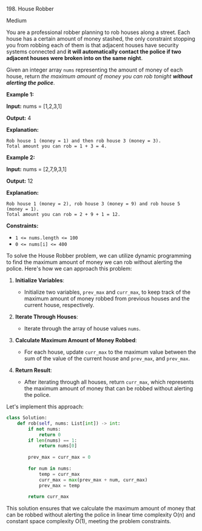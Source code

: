 198\. House Robber

Medium

You are a professional robber planning to rob houses along a street. Each house has a certain amount of money stashed, the only constraint stopping you from robbing each of them is that adjacent houses have security systems connected and **it will automatically contact the police if two adjacent houses were broken into on the same night**.

Given an integer array `nums` representing the amount of money of each house, return _the maximum amount of money you can rob tonight **without alerting the police**_.

**Example 1:**

**Input:** nums = [1,2,3,1]

**Output:** 4

**Explanation:**

    Rob house 1 (money = 1) and then rob house 3 (money = 3).
    Total amount you can rob = 1 + 3 = 4. 

**Example 2:**

**Input:** nums = [2,7,9,3,1]

**Output:** 12

**Explanation:**

    Rob house 1 (money = 2), rob house 3 (money = 9) and rob house 5 (money = 1).
    Total amount you can rob = 2 + 9 + 1 = 12. 

**Constraints:**

*   `1 <= nums.length <= 100`
*   `0 <= nums[i] <= 400`

To solve the House Robber problem, we can utilize dynamic programming to find the maximum amount of money we can rob without alerting the police. Here's how we can approach this problem:

1. **Initialize Variables**:
   - Initialize two variables, `prev_max` and `curr_max`, to keep track of the maximum amount of money robbed from previous houses and the current house, respectively.

2. **Iterate Through Houses**:
   - Iterate through the array of house values `nums`.
   
3. **Calculate Maximum Amount of Money Robbed**:
   - For each house, update `curr_max` to the maximum value between the sum of the value of the current house and `prev_max`, and `prev_max`.
   
4. **Return Result**:
   - After iterating through all houses, return `curr_max`, which represents the maximum amount of money that can be robbed without alerting the police.

Let's implement this approach:

```python
class Solution:
    def rob(self, nums: List[int]) -> int:
        if not nums:
            return 0
        if len(nums) == 1:
            return nums[0]
        
        prev_max = curr_max = 0
        
        for num in nums:
            temp = curr_max
            curr_max = max(prev_max + num, curr_max)
            prev_max = temp
        
        return curr_max
```

This solution ensures that we calculate the maximum amount of money that can be robbed without alerting the police in linear time complexity O(n) and constant space complexity O(1), meeting the problem constraints.